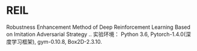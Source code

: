# REIL
Robustness Enhancement Method of Deep Reinforcement Learning Based on Imitation Adversarial Strategy
..
实验环境：
Python 3.6, Pytorch-1.4.0(深度学习框架), gym-0.10.8, Box2D-2.3.10.
